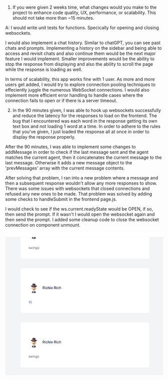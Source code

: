 1.  If you were given 2 weeks time, what changes would you make to the project to enhance code quality, UX, performance, or scalability. This should not take more than ~15 minutes.

A: I would write unit tests for functions. Specically for opening and closing websockets.

I would also implement a chat history. Similar to chatGPT, you can see past chats and prompts. Implementing a history on the sidebar and being able to access and revisit chats and also continue them would be the next major feature I would implement. Smaller improvements would be the ability to stop the response from displaying and also the ability to scroll the page while the response is loading as well.

In terms of scalability, this app works fine with 1 user. As more and more users get added, I would try to explore connection pooling techniques to effeciently juggle the numerous WebSocket connections. I would also implement more efficient error handling to handle cases where the connection fails to open or if there is a server timeout.

2. In the 90 minutes given, I was able to hook up websockets successfully and reduce the latency for the responses to load on the frontend. The bug that I encountered was each word in the response getting its own text box and not loading 1 word at a time. In order to adhere to the rules that you've given, I just loaded the response all at once in order to display the response properly.

After the 90 minutes, I was able to implement some changes to addMessage in order to check if the last message sent and the agent matches the current agent, then it concatenates the current message to the last message. Otherwise it adds a new message object to the 'prevMessages' array with the current message contents.

After solving that problem, I ran into a new problem where a message and then a subsequent response wouldn't allow any more responses to show. There was some issues with websockets that closed connections and refused any new ones to be made. That problem was solved by adding some checks to handleSubmit in the frontend page.js.

I would check to see if the ws.current.readyState would be OPEN, if so, then send the prompt. If it wasn't I would open the websocket again and then send the prompt. I added some cleanup code to close the websocket connection on component unmount.

![alt text](image.png)
